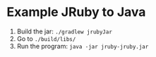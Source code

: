 # Example JRuby to Java

1. Build the jar: `./gradlew jrubyJar`
2. Go to `./build/libs/`
3. Run the program: `java -jar jruby-jruby.jar`
